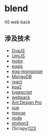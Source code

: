 # blend
h5 web back

## 涉及技术
* [DvaJS](https://dvajs.com/)
* [UmiJS](https://umijs.org/zh/)
* [mobx](https://cn.mobx.js.org/)
* [eggjs](https://eggjs.org/zh-cn/)
* [egg-mongoose](https://github.com/eggjs/egg-mongoose)
* [MongoDB](https://www.yiibai.com/mongodb)
* [react](https://reactjs.org/)
* [koa2](https://koa.bootcss.com/)
* [typescript](https://www.tslang.cn/)
* [webpack](https://webpack.docschina.org/)
* [Ant Design Pro](https://pro.ant.design/)
* [vue](https://cn.vuejs.org/)
* [mpvue](http://mpvue.com/)
* [node](http://nodejs.cn/)
* [ptyhon3](http://www.runoob.com/python3/python3-tutorial.html)
* [Scrapy][1](https://scrapy.org/)[2](http://www.runoob.com/w3cnote/scrapy-detail.html)[3](http://www.scrapyd.cn/)
